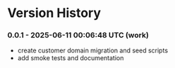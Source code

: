 # Version History

### 0.0.1 - 2025-06-11 00:06:48 UTC (work)
- create customer domain migration and seed scripts
- add smoke tests and documentation
